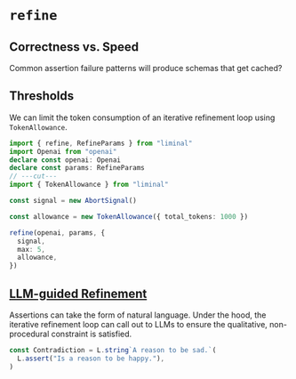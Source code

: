 # `refine`

## Correctness vs. Speed

Common assertion failure patterns will produce schemas that get cached?

## Thresholds

We can limit the token consumption of an iterative refinement loop using `TokenAllowance`.

```ts
import { refine, RefineParams } from "liminal"
import Openai from "openai"
declare const openai: Openai
declare const params: RefineParams
// ---cut---
import { TokenAllowance } from "liminal"

const signal = new AbortSignal()

const allowance = new TokenAllowance({ total_tokens: 1000 })

refine(openai, params, {
  signal,
  max: 5,
  allowance,
})
```

## [LLM-guided Refinement](./concepts/llm-refinement.md)

Assertions can take the form of natural language. Under the hood, the iterative refinement loop can
call out to LLMs to ensure the qualitative, non-procedural constraint is satisfied.

```ts
const Contradiction = L.string`A reason to be sad.`(
  L.assert("Is a reason to be happy."),
)
```
